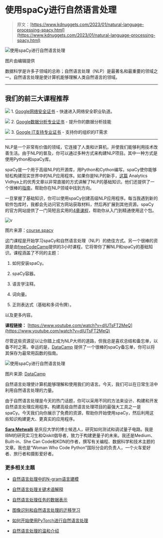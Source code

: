 # 使用spaCy进行自然语言处理

> 原文：[https://www.kdnuggets.com/2023/01/natural-language-processing-spacy.html](https://www.kdnuggets.com/2023/01/natural-language-processing-spacy.html)

![使用spaCy进行自然语言处理](../Images/6555d3193468e09e6c704be8a572effe.png)

图片由编辑提供

数据科学是许多子领域的总称；自然语言处理（NLP）是最著名和最重要的领域之一。自然语言处理是使计算机能够理解人类自然语言的领域。

* * *

## 我们的前三大课程推荐

![](../Images/0244c01ba9267c002ef39d4907e0b8fb.png) 1\. [Google网络安全证书](https://www.kdnuggets.com/google-cybersecurity) - 快速进入网络安全职业轨道。

![](../Images/e225c49c3c91745821c8c0368bf04711.png) 2\. [Google数据分析专业证书](https://www.kdnuggets.com/google-data-analytics) - 提升你的数据分析技能

![](../Images/0244c01ba9267c002ef39d4907e0b8fb.png) 3\. [Google IT支持专业证书](https://www.kdnuggets.com/google-itsupport) - 支持你的组织的IT需求

* * *

NLP是一个非常有价值的领域，它连接了人类和计算机，并使我们能够利用技术改善生活。由于NLP的普及，你可以通过多种方式来构建NLP项目。其中一种方式是使用Python和spaCy库。

spaCy是一个用于高级NLP的开源库，用Python和Cython编写。spaCy使你能够轻松构建现实世界中的NLP应用程序。如果你是NLP的新手，[这篇](https://www.analyticsvidhya.com/blog/2021/02/basics-of-natural-language-processing-nlp-basics/) Analytics Vidhya上的优秀文章以非常直接的方式讲解了NLP的基础知识。他们还提供了一个很棒的[指南](https://www.analyticsvidhya.com/blog/2021/06/beginners-guide-of-natural-language-processing-using-spacy/)，帮助你在NLP领域中找到方向。

一旦掌握了基础知识，你可以使用spaCy创建高级NLP应用程序。每当我遇到新的软件包库时，我都会先访问官方网站获取材料，然后再扩展到其他资源。spaCy的官方网站提供了一门简短且实用的[4章课程](https://course.spacy.io/en/)，帮助你从入门到精通使用这个包。

![v](../Images/e32acd1370315e9c1c5305c7ddf5887b.png)

图片来源：[course.spacy](https://course.spacy.io/en/)

这门课程是开始学习spaCy和自然语言处理（NLP）的绝佳方式。另一个很棒的资源是由[freeCodeCamp](https://www.freecodecamp.org/)提供的3小时课程，它将带你了解NLP和spaCy的基础知识。课程涵盖了不同的主题：

1.  如何安装spaCy。

1.  spaCy容器。

1.  语言学注释。

1.  词向量。

1.  正则表达式（基础和多词令牌）。

以及更多内容。

**课程链接：** [https://www.youtube.com/watch?v=dIUTsFT2MeQ](https://www.youtube.com/watch?v=dIUTsFT2MeQ)

尽管这些资源足以让你踏上成为NLP大师的道路，但我总是喜欢总结和备忘单，以备不时之需。幸运的是，[DataCamp](https://www.datacamp.com/cheat-sheet/spacy-cheat-sheet-advanced-nlp-in-python) 提供了一个很棒的spaCy备忘单，你可以将其保存为最常用函数的指南。

![使用spaCy进行自然语言处理](../Images/c52c2afc79380afbcba9ca4509bf362f.png)

图片来源: [DataCamp](https://www.datacamp.com/cheat-sheet/spacy-cheat-sheet-advanced-nlp-in-python)

自然语言处理使计算机能够理解和使用我们的语言。今天，我们可以在日常生活中利用自然语言处理的力量。

由于自然语言处理是今天的热门话题，你可以采用不同的方法来设计、构建和开发自然语言处理应用程序。构建高级自然语言处理项目的最强大工具之一是spaCy。今天我们向你展示了免费的资源，帮助你开始使用spaCy，然后利用这些知识构建更大、更真实的应用程序。

**[Sara Metwalli](https://www.linkedin.com/in/sara-a-metwalli/)** 是庆应大学的博士候选人，研究如何测试和调试量子电路。我是IBM的研究实习生和Qiskit倡导者，致力于构建更量子的未来。我还是Medium、Built-in、She Can Code和KDN的作者，撰写有关编程、数据科学和技术主题的文章。我也是“Woman Who Code Python”国际分会的负责人，一个火车爱好者、旅行者和摄影爱好者。

### 更多相关主题

+   [自然语言处理中的N-gram语言建模](https://www.kdnuggets.com/2022/06/ngram-language-modeling-natural-language-processing.html)

+   [自然语言处理关键术语解释](https://www.kdnuggets.com/2017/02/natural-language-processing-key-terms-explained.html)

+   [自然语言处理任务的数据表示](https://www.kdnuggets.com/2018/11/data-representation-natural-language-processing.html)

+   [图像识别和自然语言处理的迁移学习](https://www.kdnuggets.com/2022/01/transfer-learning-image-recognition-natural-language-processing.html)

+   [如何开始使用PyTorch进行自然语言处理](https://www.kdnuggets.com/2022/04/start-natural-language-processing-pytorch.html)

+   [自然语言处理的温和介绍](https://www.kdnuggets.com/2022/06/gentle-introduction-natural-language-processing.html)
